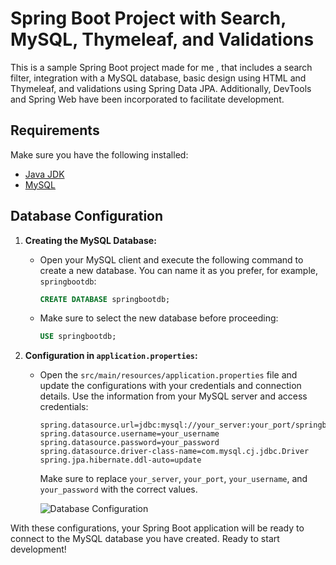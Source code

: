 # Spring Boot Project with Search, MySQL, Thymeleaf, and Validations

This is a sample Spring Boot project made for me , that includes a search filter, integration with a MySQL database, basic design using HTML and Thymeleaf, and validations using Spring Data JPA. Additionally, DevTools and Spring Web have been incorporated to facilitate development.

## Requirements

Make sure you have the following installed:

- [Java JDK](https://www.oracle.com/java/technologies/javase-downloads.html)
- [MySQL](https://www.mysql.com/)

## Database Configuration

1. **Creating the MySQL Database:**
   - Open your MySQL client and execute the following command to create a new database. You can name it as you prefer, for example, `springbootdb`:

     ```sql
     CREATE DATABASE springbootdb;
     ```

   - Make sure to select the new database before proceeding:

     ```sql
     USE springbootdb;
     ```

2. **Configuration in `application.properties`:**
   - Open the `src/main/resources/application.properties` file and update the configurations with your credentials and connection details. Use the information from your MySQL server and access credentials:

     ```properties
     spring.datasource.url=jdbc:mysql://your_server:your_port/springbootdb
     spring.datasource.username=your_username
     spring.datasource.password=your_password
     spring.datasource.driver-class-name=com.mysql.cj.jdbc.Driver
     spring.jpa.hibernate.ddl-auto=update
     ```

     Make sure to replace `your_server`, `your_port`, `your_username`, and `your_password` with the correct values.

     ![Database Configuration](https://i.postimg.cc/d1rJCd0M/Whats-App-Image-2024-01-16-at-10-20-56-PM.jpg)

With these configurations, your Spring Boot application will be ready to connect to the MySQL database you have created. Ready to start development!
